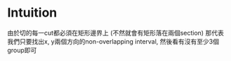 # Intuition

由於切的每一cut都必須在矩形邊界上 (不然就會有矩形落在兩個section)
那代表我們只要找出x, y兩個方向的non-overlapping interval, 然後看有沒有至少3個group即可

